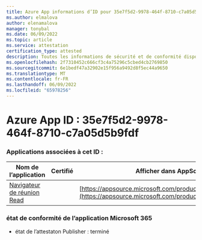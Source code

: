 ```yaml
---
title: Azure App informations d’ID pour 35e7f5d2-9978-464f-8710-c7a05d5b9fdf
ms.author: elmalova
author: elenamalova
manager: tonybal
ms.date: 06/09/2022
ms.topic: article
ms.service: attestation
certification_type: attested
description: Toutes les informations de sécurité et de conformité disponibles pour 35e7f5d2-9978-464f-8710-c7a05d5b9fdf.
ms.openlocfilehash: 2f7310452c666cf3c4a75296c5cbed4cb2769850
ms.sourcegitcommit: 6e1bedf47a32902e15f956a9492d8f5ec44a9650
ms.translationtype: MT
ms.contentlocale: fr-FR
ms.lasthandoff: 06/09/2022
ms.locfileid: "65978256"
---
```

# <a name="azure-app-id-35e7f5d2-9978-464f-8710-c7a05d5b9fdf"></a>Azure App ID : 35e7f5d2-9978-464f-8710-c7a05d5b9fdf


### <a name="apps-associated-with-this-id"></a>Applications associées à cet ID :
| **Nom de l’application** | **Certifié** | **Afficher dans AppSource** |
|--------------|---------------|-----------------------|
| [Navigateur de réunion Read](../forward/WA200003896.md) |  | [https://appsource.microsoft.com/product/office/WA200003896](https://appsource.microsoft.com/product/office/WA200003896) |

### <a name="microsoft-365-app-compliance-status"></a>état de conformité de l’application Microsoft 365
- état de l’attestaton Publisher : terminé
